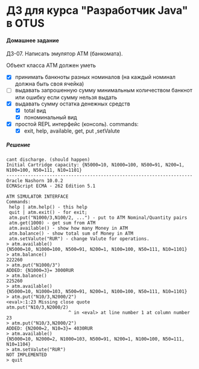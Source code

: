 ﻿# ДЗ для курса "Разработчик Java" в OTUS


#### Домашнее задание

ДЗ-07. Написать эмулятор АТМ (банкомата).

Объект класса АТМ должен уметь
- [x] принимать банкноты разных номиналов (на каждый номинал должна быть своя ячейка)
- [ ] выдавать запрошенную сумму минимальным количеством банкнот или ошибку если сумму нельзя выдать
- [x] выдавать сумму остатка денежных средств 
  - [x] total вид
  - [x] пономинальный вид

- [x] простой REPL интерфейс (консоль). 
  commands:
  - [x] exit, help, available, get, put ,setValute

##### Решение

``` 
cant discharge. (should happen)
Initial Cartridge capacity: {N5000=10, N1000=100, N500=91, N200=1, N100=100, N50=111, N10=1101}
---------------------------------------------------------------------
Oracle Nashorn 10.0.2
ECMAScript ECMA - 262 Edition 5.1

ATM SIMULATOR INTERFACE
Commands:
 help | atm.help() - this help
 quit | atm.exit() - for exit;
 atm.put("N1000/3,N100/2, ...") - put to ATM Nominal/Quantity pairs
 atm.get(1000) - get sum from ATM
 atm.available() - show how many Money in ATM
 atm.balance() - show total sum of Money in ATM
 atm.setValute("RUR") - change Valute for operations.
> atm.available()
{N5000=10, N1000=100, N500=91, N200=1, N100=100, N50=111, N10=1101}
> atm.balance()
222260
> atm.put("N1000/3")
ADDED: {N1000=3}= 3000RUR
> atm.balance()
225260
> atm.available()
{N5000=10, N1000=103, N500=91, N200=1, N100=100, N50=111, N10=1101}
> atm.put("N10/3,N2000/2")
<eval>:1:23 Missing close quote
atm.put("N10/3,N2000/2)
                       ^ in <eval> at line number 1 at column number 23
> atm.put("N10/3,N2000/2")
ADDED: {N2000=2, N10=3}= 4030RUR
> atm.available()
{N5000=10, N2000=2, N1000=103, N500=91, N200=1, N100=100, N50=111, N10=1104}
> atm.setValute("RUR")
NOT IMPLEMENTED
> quit 
```